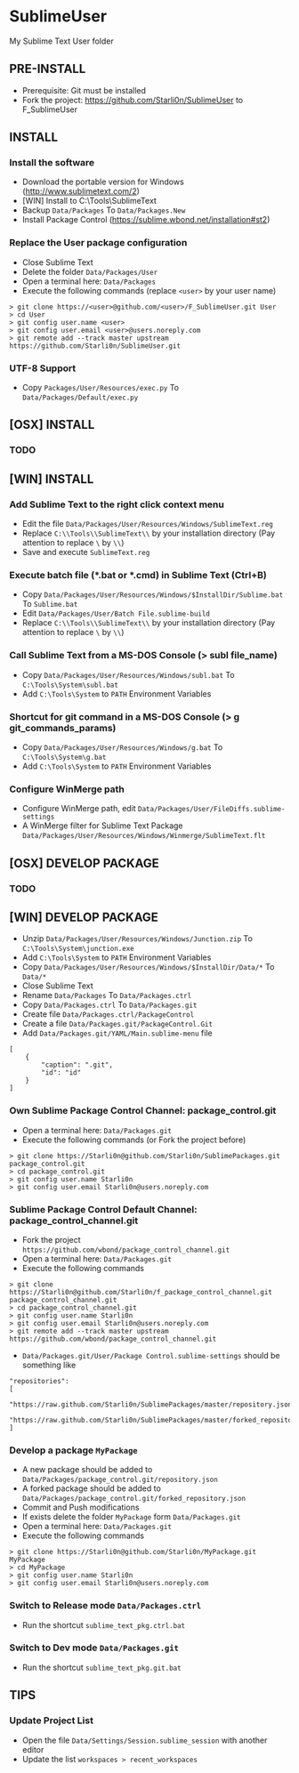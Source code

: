 SublimeUser
===========

My Sublime Text User folder


PRE-INSTALL
-----------

- Prerequisite: Git must be installed
- Fork the project: https://github.com/Starli0n/SublimeUser to F_SublimeUser


INSTALL
-------

### Install the software
- Download the portable version for Windows (http://www.sublimetext.com/2)
- [WIN] Install to C:\Tools\SublimeText
- Backup `Data/Packages` To `Data/Packages.New`
- Install Package Control (https://sublime.wbond.net/installation#st2)

### Replace the User package configuration
- Close Sublime Text
- Delete the folder `Data/Packages/User`
- Open a terminal here: `Data/Packages`
- Execute the following commands (replace `<user>` by your user name)
```
> git clone https://<user>@github.com/<user>/F_SublimeUser.git User
> cd User
> git config user.name <user>
> git config user.email <user>@users.noreply.com
> git remote add --track master upstream https://github.com/Starli0n/SublimeUser.git
```

### UTF-8 Support
- Copy `Packages/User/Resources/exec.py` To `Data/Packages/Default/exec.py`


[OSX] INSTALL
-------------

### TODO


[WIN] INSTALL
-------------

### Add Sublime Text to the right click context menu
- Edit the file `Data/Packages/User/Resources/Windows/SublimeText.reg`
- Replace `C:\\Tools\\SublimeText\\` by your installation directory (Pay attention to replace `\` by `\\`)
- Save and execute `SublimeText.reg`

### Execute batch file (*.bat or *.cmd) in Sublime Text (Ctrl+B)
- Copy `Data/Packages/User/Resources/Windows/$InstallDir/Sublime.bat` To `Sublime.bat`
- Edit `Data/Packages/User/Batch File.sublime-build`
- Replace `C:\\Tools\\SublimeText\\` by your installation directory (Pay attention to replace `\` by `\\`)

### Call Sublime Text from a MS-DOS Console (> subl file_name)
- Copy `Data/Packages/User/Resources/Windows/subl.bat` To `C:\Tools\System\subl.bat`
- Add `C:\Tools\System` to `PATH` Environment Variables

### Shortcut for git command in a MS-DOS Console (> g git_commands_params)
- Copy `Data/Packages/User/Resources/Windows/g.bat` To `C:\Tools\System\g.bat`
- Add `C:\Tools\System` to `PATH` Environment Variables

### Configure WinMerge path
- Configure WinMerge path, edit `Data/Packages/User/FileDiffs.sublime-settings`
- A WinMerge filter for Sublime Text Package `Data/Packages/User/Resources/Windows/Winmerge/SublimeText.flt`


[OSX] DEVELOP PACKAGE
---------------------

### TODO


[WIN] DEVELOP PACKAGE
---------------------

- Unzip `Data/Packages/User/Resources/Windows/Junction.zip` To `C:\Tools\System\junction.exe`
- Add `C:\Tools\System` to `PATH` Environment Variables
- Copy `Data/Packages/User/Resources/Windows/$InstallDir/Data/*` To `Data/*`
- Close Sublime Text
- Rename `Data/Packages` To `Data/Packages.ctrl`
- Copy `Data/Packages.ctrl` To `Data/Packages.git`
- Create file `Data/Packages.ctrl/PackageControl`
- Create a file `Data/Packages.git/PackageControl.Git`
- Add `Data/Packages.git/YAML/Main.sublime-menu` file
```
[
    {
        "caption": ".git",
        "id": "id"
    }
]
```

### Own Sublime Package Control Channel: package_control.git
- Open a terminal here: `Data/Packages.git`
- Execute the following commands (or Fork the project before)
```
> git clone https://Starli0n@github.com/Starli0n/SublimePackages.git package_control.git
> cd package_control.git
> git config user.name Starli0n
> git config user.email Starli0n@users.noreply.com
```

### Sublime Package Control Default Channel: package_control_channel.git
- Fork the project `https://github.com/wbond/package_control_channel.git`
- Open a terminal here: `Data/Packages.git`
- Execute the following commands
```
> git clone https://Starli0n@github.com/Starli0n/f_package_control_channel.git package_control_channel.git
> cd package_control_channel.git
> git config user.name Starli0n
> git config user.email Starli0n@users.noreply.com
> git remote add --track master upstream https://github.com/wbond/package_control_channel.git
```

- `Data/Packages.git/User/Package Control.sublime-settings` should be something like
```
"repositories":
[
	"https://raw.github.com/Starli0n/SublimePackages/master/repository.json",
	"https://raw.github.com/Starli0n/SublimePackages/master/forked_repository.json"
]
```

### Develop a package `MyPackage`
- A new package should be added to `Data/Packages/package_control.git/repository.json`
- A forked package should be added to `Data/Packages/package_control.git/forked_repository.json`
- Commit and Push modifications
- If exists delete the folder `MyPackage` form `Data/Packages.git`
- Open a terminal here: `Data/Packages.git`
- Execute the following commands
```
> git clone https://Starli0n@github.com/Starli0n/MyPackage.git MyPackage
> cd MyPackage
> git config user.name Starli0n
> git config user.email Starli0n@users.noreply.com
```

### Switch to Release mode `Data/Packages.ctrl`
- Run the shortcut `sublime_text_pkg.ctrl.bat`

### Switch to Dev mode `Data/Packages.git`
- Run the shortcut `sublime_text_pkg.git.bat`


TIPS
----

### Update Project List
- Open the file `Data/Settings/Session.sublime_session` with another editor
- Update the list `workspaces > recent_workspaces`
